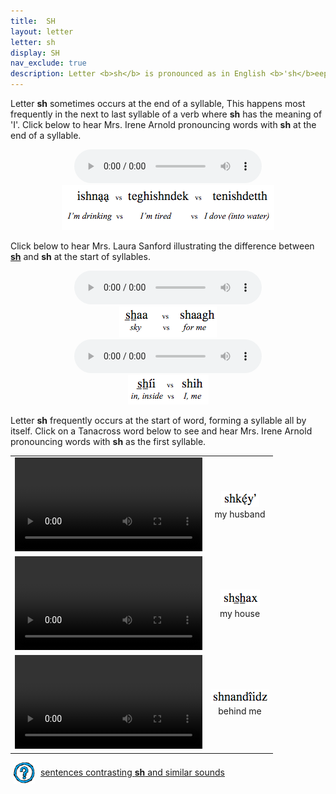 ```yaml
---
title:  SH
layout: letter
letter: sh
display: SH
nav_exclude: true
description: Letter <b>sh</b> is pronounced as in English <b>'sh</b>eep' and <b>'sh</b>ot'. In Tanacross this sound  never occurs at the end of a word.
---
```






Letter <b>sh</b> sometimes occurs at the end of a syllable, This happens most frequently in the next to last syllable of a verb where <b>sh</b> has the meaning of 'I'. Click below to hear Mrs. Irene Arnold pronouncing words with <b>sh</b> at the end of  a syllable.

<div align="center">
<audio controls src="/assets/audio/sh_final.mp3" type="audio/mpeg">Your browser does not support the audio element.</audio>
<br>
<img src="/assets/gif/sh_final.gif" border="0">
</div>


Click below to hear Mrs. Laura Sanford illustrating the difference between <b><u>sh</u></b> and <b>sh</b> at the start of syllables.

<div align="center">
<audio controls src="/assets/audio/sh_sh_und_cmp_LS.mp3" type="audio/mpeg">Your browser does not support the audio element.</audio><br/>
<img src="/assets/gif/sh_sh_under.gif" border="0">
<br/>
<audio controls src="/assets/audio/sh_sh_und_cmp2_LS.mp3" type="audio/mpeg">Your browser does not support the audio element.</audio><br/>
<img src="/assets/gif/sh_sh_under2.gif" border="0">
</div>


Letter <b>sh</b> frequently occurs at the start of word, forming a syllable all by itself. Click on a Tanacross word below to see and hear Mrs. Irene Arnold pronouncing words with <b>sh</b> as the first syllable.

<table><tr>
<td align="center"><video src="/assets/mp4/shke1yq.mp4" controls>Your browser does not support video.</video></td><td align="center"><img src="/assets/gif/shke1yq.gif"/><br/><span class="gloss">my husband</span></td>
</tr>
<tr>
<td align="center"><video src="/assets/mp4/shsh_ax.mp4" controls>Your browser does not support video.</video></td><td align="center"><img src="/assets/gif/shsh_ax.gif"/><br/><span class="gloss">my house</span></td>
</tr>
<tr>
<td align="center"><video src="/assets/mp4/shnandi3idz.mp4" controls>Your browser does not support video.</video></td><td align="center"><img src="/assets/gif/shnandi3idz.gif"/><br/><span class="gloss">behind me</span></td>
</tr>
</table>

<p>
<img src="/assets/images/question.png" width="34" height="34" hspace="5" align="absmiddle">  <a href="../alveolar_comp/sib2_sent/sib2_sent.html"> sentences contrasting <b>sh</b> and similar sounds</a><br />
</p>
						